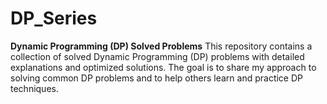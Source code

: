 # DP_Series

**Dynamic Programming (DP) Solved Problems**
This repository contains a collection of solved Dynamic Programming (DP) problems with detailed explanations and optimized solutions. The goal is to share my approach to solving common DP problems and to help others learn and practice DP techniques.
